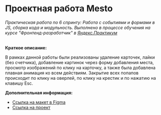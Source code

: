 # Проектная работа Mesto
###### _Практическая работа по 6 спринту: Работа с событиями и формами в JS, сборка кода и модульность. Выполнено в процессе обучения на курсе "Фронтенд-разработчик" в [Яндекс.Практикум](https://practicum.yandex.ru/)_

**Краткое описание:**

В рамках данной работы были реализованы удаление карточек, лайки (без счетчика), добавление картинок через форму добавления места, просмотр изображений по клику на карточку, а также была добавлена плавная анимация ко всем действиям. Закрытие всех попапов происходит по клику на оверлей, по клику на крестик и по нажатию на клавишу Esc.


**Дополнительная информация:**
* [Ссылка на макет в Figma](https://www.figma.com/file/bjyvbKKJN2naO0ucURl2Z0/JavaScript.-Sprint-5?type=design&node-id=0-1&mode=design&t=GWgDbCKFxGQQDpsU-0)
* [Ссылка на проект](https://lerachandi.github.io/mesto-project-ff/)
